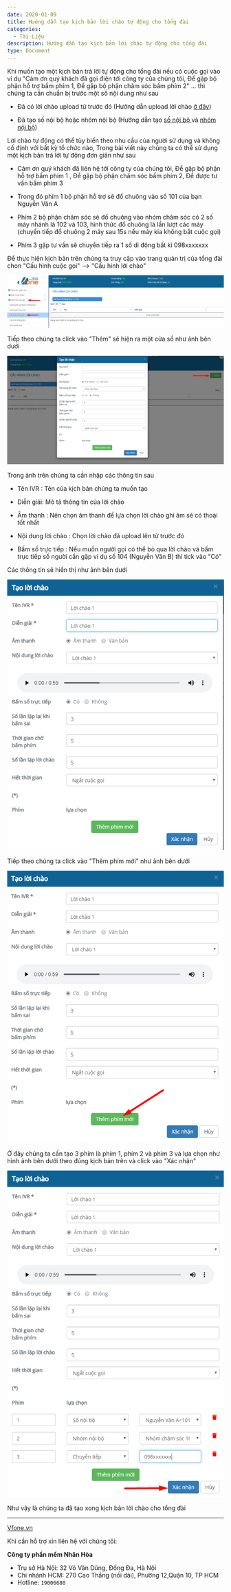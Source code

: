 ```yaml
---
date: 2020-01-09
title: Hướng dẫn tạo kịch bản lời chào tự động cho tổng đài
categories:
  - Tài-Liệu
description: Hướng dẫn tạo kịch bản lời chào tự động cho tổng đài
type: Document
---
```


Khi muốn tạo một kịch bản trả lời tự động cho tổng đài nếu có cuộc gọi vào ví dụ "Cảm ơn quý khách đã gọi điện tới công ty của chúng tôi, Để gặp bộ phận hỗ trợ bấm phím 1, Để gặp bộ phận chăm sóc bấm phím 2" ... thì chúng ta cần chuẩn bị trước một số nội dung như sau

+ Đã có lời chào upload từ trước đó (Hướng dẫn upload lời chào <a href="https://support.vfone.vn/t%C3%A0i-li%E1%BB%87u/Huong-dan-upload-file-loi-chao-thong-bao/" target="_blank">ở đây</a>)

+ Đã tạo số nội bộ hoặc nhóm nội bộ (Hướng dẫn tạo <a href="https://support.vfone.vn/t%C3%A0i-li%E1%BB%87u/tao-xem-sua-xoa-so-noi-bo/" target="_blank">số nội bộ </a> và <a href="https://support.vfone.vn/t%C3%A0i-li%E1%BB%87u/tao-xem-sua-xoa-nhom-noi-bo/" target="_blank">nhóm nội bộ</a>)

Lời chào tự động có thể tùy biến theo nhu cầu của người sử dụng và không cố định với bất kỳ tổ chức nào, Trong bài viết này chúng ta có thể sử dụng một kịch bản trả lời tự động đơn giản như sau

+ Cảm ơn quý khách đã liên hệ tới công ty của chúng tôi, Để gặp bộ phận hỗ trợ bấm phím 1 , Để gặp bộ phận chăm sóc bấm phím 2, Để được tư vấn bấm phím 3

+ Trong đó phím 1 bộ phận hỗ trợ sẽ đổ chuông vào số 101 của bạn Nguyễn Văn A 

+ Phím 2 bộ phận chăm sóc sẽ đổ chuông vào nhóm chăm sóc có 2 số máy nhánh là 102 và 103, hình thức đổ chuông là lần lượt các máy (chuyển tiếp đổ chuông 2 máy sau 15s nếu máy kia không bắt cuộc gọi)

+ Phím 3 gặp tư vấn sẽ chuyển tiếp ra 1 số di động bất kì 098xxxxxxx

Để thực hiện kịch bản trên chúng ta truy cập vào trang quản trị của tổng đài chon "Cấu hình cuộc gọi" --> "Cấu hình lời chào"

![](/images/Loi-chao-tu-dong/loi-chao-tu-dong1.png)

Tiếp theo chúng ta click vào "Thêm" sẽ hiện ra một cửa sổ như ảnh bên dưới

![](/images/Loi-chao-tu-dong/loi-chao-tu-dong2.png)

Trong ảnh trên chúng ta cần nhập các thông tin sau

+ Tên IVR : Tên của kịch bản chúng ta muốn tạo

+ Diễn giải: Mô tả thông tin của lời chào 

+ Âm thanh : Nên chọn âm thanh để lựa chọn lời chào ghi âm sẽ có thoại tốt nhất 

+ Nội dung lời chào : Chọn lời chào đã upload lên từ trước đó 

+ Bấm số trực tiếp : Nếu muốn người gọi có thể bỏ qua lời chào và bấm trực tiếp số người cần gặp ví dụ số 104 (Nguyễn Văn B) thì tick vào "Có"

Các thông tin sẽ hiển thị như ảnh bên dưới

![](/images/Loi-chao-tu-dong/loi-chao-tu-dong3.png)

Tiếp theo chúng ta click vào "Thêm phím mới" như ảnh bên dưới

![](/images/Loi-chao-tu-dong/loi-chao-tu-dong4.png)

Ở đây chúng ta cần tạo 3 phím là phím 1, phím 2 và phim 3 và lựa chọn như hình ảnh bên dưới theo đúng kịch bản trên và click vào "Xác nhận"

![](/images/Loi-chao-tu-dong/loi-chao-tu-dong5.png)

Như vậy là chúng ta đã tạo xong kịch bản lời chào cho tổng đài

---
<a href="https://vfone.vn/" target="_blank">Vfone.vn</a>

Khi cần hỗ trợ xin liên hệ với chúng tôi:

**Công ty phần mềm Nhân Hòa**
- Trụ sở Hà Nội: 32 Võ Văn Dũng, Đống Đa, Hà Nội
- Chi nhánh HCM: 270 Cao Thắng (nối dài), Phường 12,Quận 10, TP HCM
- Hotline: `19006680`